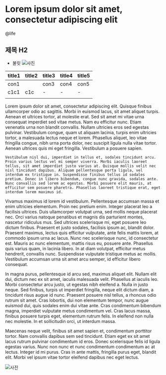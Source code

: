 # Lorem ipsum dolor sit amet, consectetur adipiscing elit

@life

## 제목 H2

- 불릿
  ![사진](/images/test.png)

| title1 | title2 | title3 | title4 | title5 |
| ------ | ------ | ------ | ------ | ------ |
| con1   |        | con3   | con4   | con5   |
| c1c1   | c1c    | -      | -      | -      |
|        |        |        |        |        |

Lorem ipsum dolor sit amet, consectetur adipiscing elit. Quisque finibus ullamcorper odio ac sagittis. Morbi in euismod lacus, sit amet aliquet turpis. Aenean et ultrices tortor, at molestie erat. Sed sit amet mi vitae urna consequat imperdiet sed vitae metus. Nam eu efficitur nunc. Etiam venenatis urna non blandit convallis. Nullam ultricies eros sed egestas pulvinar. Vestibulum congue, quam ut aliquam lacinia, turpis enim ultricies tortor, a malesuada lectus neque et lorem. Phasellus aliquet, leo vitae fringilla congue, nibh urna porta dolor, nec suscipit ligula nulla vitae tortor. Aenean ultrices quis mi eget fringilla. Vestibulum a posuere sapien.

```
Vestibulum nisl dui, imperdiet in tellus et, sodales tincidunt arcu. Proin varius lectus vel mi semper viverra. Morbi iaculis laoreet tellus, sit amet imperdiet justo varius at. Quisque mollis velit nec nisl tincidunt dapibus. Aliquam pellentesque porta ligula, vel interdum ex tristique in. Suspendisse finibus tellus id sodales pretium. Donec in libero bibendum, congue nunc gravida, sodales ante. Nunc convallis sed lorem ac egestas. Morbi posuere elit mauris, at efficitur sem posuere pharetra. Phasellus laoreet tristique erat, eget interdum lorem maximus id.
```

Vivamus maximus id lorem id vestibulum. Pellentesque accumsan massa et enim ultricies elementum. Proin nec pretium enim. Integer placerat leo a facilisis ultrices. Duis ullamcorper volutpat urna, sed mollis neque placerat nec. Orci varius natoque penatibus et magnis dis parturient montes, nascetur ridiculus mus. Sed ultrices scelerisque mi, eget posuere leo dictum finibus. Praesent et justo sodales, facilisis ipsum ac, blandit dolor. Praesent maximus, lectus quis efficitur vulputate, ante felis mattis lorem, at commodo ipsum urna ac lacus. Nunc nec scelerisque nunc, id consectetur est. Mauris ac nunc elementum, mattis risus eu, posuere ante. Phasellus quis varius quam, in lacinia libero. In at diam volutpat, efficitur metus hendrerit, convallis nunc. Suspendisse vulputate tristique metus ac mollis. Vestibulum accumsan urna sit amet arcu semper, id efficitur libero consequat.

In magna purus, pellentesque id arcu sed, maximus aliquet elit. Nullam elit dui, dictum nec ex sit amet, iaculis malesuada velit. Phasellus at iaculis leo. Morbi consectetur arcu justo, ut egestas nibh eleifend a. Nulla in justo neque. Sed finibus, turpis ut imperdiet fringilla, neque elit dictum diam, a tincidunt risus augue id nunc. Praesent posuere nisl tellus, a rhoncus odio rutrum sit amet. Cras lobortis, dui non elementum tempor, nunc augue euismod dui, quis sodales enim dui vitae ante. Cras condimentum bibendum magna, imperdiet vulputate metus condimentum vel. Cras lacus massa, finibus posuere turpis eget, elementum rutrum felis. In eleifend non nulla nec molestie. In et sollicitudin orci, ut interdum massa.

Maecenas neque velit, finibus sit amet sapien et, condimentum porttitor tortor. Nam convallis dapibus sem sed tincidunt. Etiam eget ex sit amet lacus rutrum pulvinar condimentum id eros. Donec scelerisque felis id ligula egestas varius. Nunc non nunc et nunc condimentum condimentum ac at lectus. Integer id mi purus. Cras in ante mattis, fringilla purus eget, blandit elit. Morbi vel ipsum vitae tortor eleifend dapibus nec eget lectus.

![사진](/images/test.png)
